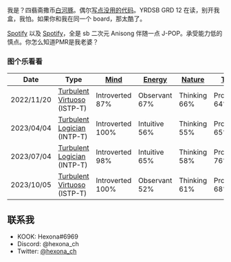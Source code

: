 
<!---
Hexona69/Hexona69 is a ✨ special ✨ repository because its `README.md` (this file) appears on your GitHub profile.
You can click the Preview link to take a look at your changes.
--->

我是？四翡斋撒币[白河豚](https://blog.lolicon.ac.cn/anime-watching-diary/)。偶尔[写点没用的代码](https://github.com/Hexona69)。YRDSB GRD 12 在读，别开我盒，我怕。如果你和我在同一个 board，那太酷了。

[Spotify](https://open.spotify.com/playlist/2KbSpdamICsAFTdxEjOgG5) 以及 [Spotify](https://open.spotify.com/playlist/3FUOa8oxaboFuA3ymdJQ85)，全是 sb 二次元 Anisong 伴随一点 J-POP。承受能力低的慎点。你怎么知道PMR是我老婆？

### 图个乐看看

|Date|Type|[Mind](https://www.16personalities.com/articles/mind-introverted-vs-extraverted)|[Energy](https://www.16personalities.com/articles/energy-intuitive-vs-observant)|[Nature](https://www.16personalities.com/articles/nature-thinking-vs-feeling)|[Tactics](https://www.16personalities.com/articles/tactics-judging-vs-prospecting)|[Identity](https://www.16personalities.com/articles/identity-assertive-vs-turbulent)|
|---|---|---|---|---|---|---|
| 2022/11/20 | [Turbulent Virtuoso](https://www.16personalities.com/istp-personality) (ISTP-T) | Introverted  87% | Observant 67% | Thinking 66% | Prospecting 64% | Turbulent 75% |
| 2023/04/04 | [Turbulent Logician](https://www.16personalities.com/intp-personality) (INTP-T) | Introverted 100% | Intuitive 56% | Thinking 55% | Prospecting 65% | Turbulent 76% |
| 2023/07/04 | [Turbulent Logician](https://www.16personalities.com/intp-personality) (INTP-T) | Introverted  98% | Intuitive 65% | Thinking 58% | Prospecting 76% | Turbulent 75% |
| 2023/10/05 | [Turbulent Virtuoso](https://www.16personalities.com/istp-personality) (ISTP-T) | Introverted  100% | Observant 52% | Thinking 61% | Prospecting 68% | Turbulent 71% |

## 联系我

- KOOK: Hexona#6969
- Discord: @hexona_ch
- Twitter: [@hexona_ch](https://twitter.com/hexona_ch)
